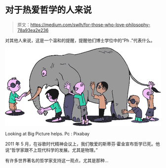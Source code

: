 # 对于热爱哲学的人来说

> 原文：<https://medium.com/swlh/for-those-who-love-philosophy-78a93ea2e236>

对其他人来说，这是一个温和的提醒，提醒他们博士学位中的“Ph .”代表什么。

![](img/aa7a937b936256bf9cb0848beec369fb.png)

Looking at Big Picture helps. Pc : Pixabay

2011 年 5 月，在谷歌时代精神会议上，我们敬爱的斯蒂芬·霍金宣布哲学已死。他说“哲学家跟不上现代科学的发展。尤其是物理。”

有许多世界著名的哲学家支持这一观点，尤其是那种…